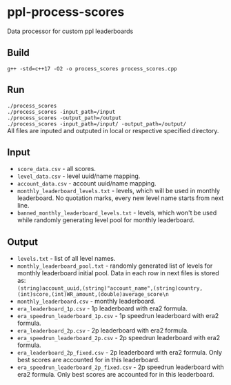 # ppl-process-scores
Data processor for custom ppl leaderboards
## Build
`g++ -std=c++17 -O2 -o process_scores process_scores.cpp`
## Run
`./process_scores`  
`./process_scores -input_path=/input`  
`./process_scores -output_path=/output`  
`./process_scores -input_path=/input/ -output_path=/output/`  
All files are inputed and outputed in local or respective specified directory.
## Input
* `score_data.csv` - all scores.
* `level_data.csv` - level uuid/name mapping.
* `account_data.csv` - account uuid/name mapping.
* `monthly_leaderboard_levels.txt` - levels, which will be used in monthly leaderboard. No quotation marks, every new level name starts from next line.
* `banned_monthly_leaderboard_levels.txt` - levels, which won't be used while randomly generating level pool for monthly leaderboard.
## Output
* `levels.txt` - list of all level names.
* `monthly_leaderboard_pool.txt` - randomly generated list of levels for monthly leaderboard initial pool.
Data in each row in next files is stored as:  
`(string)account_uuid,(string)"account_name",(string)country,(int)score,(int)WR_amount,(double)average_score\n`  
* `monthly_leaderboard.csv` - monthly leaderboard.
* `era_leaderboard_1p.csv` - 1p leaderboard with era2 formula.
* `era_speedrun_leaderboard_1p.csv` - 1p speedrun leaderboard with era2 formula.
* `era_leaderboard_2p.csv` - 2p leaderboard with era2 formula.
* `era_speedrun_leaderboard_2p.csv` - 2p speedrun leaderboard with era2 formula.
* `era_leaderboard_2p_fixed.csv` - 2p leaderboard with era2 formula. Only best scores are accounted for in this leaderboard.
* `era_speedrun_leaderboard_2p_fixed.csv` - 2p speedrun leaderboard with era2 formula. Only best scores are accounted for in this leaderboard.
